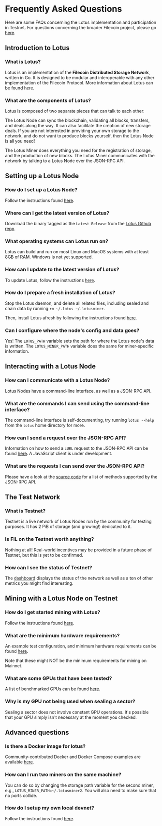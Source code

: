 # Frequently Asked Questions

Here are some FAQs concerning the Lotus implementation and participation in 
Testnet.
For questions concerning the broader Filecoin project, please 
go [here](https://filecoin.io/faqs/).

## Introduction to Lotus

### What is Lotus?

Lotus is an implementation of the **Filecoin Distributed Storage Network**, written in Go. 
It is designed to be modular and interoperable with any other implementation of the Filecoin Protocol.
More information about Lotus can be found [here](https://lotu.sh/).

### What are the components of Lotus?

Lotus is composed of two separate pieces that can talk to each other:

The Lotus Node can sync the blockchain, validating all blocks, transfers, and deals
along the way. It can also facilitate the creation of new storage deals. If you are not 
interested in providing your own storage to the network, and do not want to produce blocks
yourself, then the Lotus Node is all you need!

The Lotus Miner does everything you need for the registration of storage, and the
production of new blocks. The Lotus Miner communicates with the network by talking 
to a Lotus Node over the JSON-RPC API.

## Setting up a Lotus Node

### How do I set up a Lotus Node?

Follow the instructions found [here](https://docs.lotu.sh/en+getting-started).

### Where can I get the latest version of Lotus?

Download the binary tagged as the `Latest Release` from the
 [Lotus Github repo](https://github.com/filecoin-project/lotus/releases).
 
### What operating systems can Lotus run on?

Lotus can build and run on most Linux and MacOS systems with at least 
8GB of RAM. Windows is not yet supported.

### How can I update to the latest version of Lotus?

To update Lotus, follow the instructions [here](https://lotu.sh/en+updating-lotus).

### How do I prepare a fresh installation of Lotus?

Stop the Lotus daemon, and delete all related files, including sealed and chain data by 
running `rm ~/.lotus ~/.lotusminer`.

Then, install Lotus afresh by following the instructions 
found [here](https://docs.lotu.sh/en+getting-started).

### Can I configure where the node's config and data goes?

Yes! The `LOTUS_PATH` variable sets the path for where the Lotus node's data is written.
The `LOTUS_MINER_PATH` variable does the same for miner-specific information.

## Interacting with a Lotus Node

### How can I communicate with a Lotus Node?

Lotus Nodes have a command-line interface, as well as a JSON-RPC API.

### What are the commands I can send using the command-line interface? 

The command-line interface is self-documenting, try running `lotus --help` from the `lotus` home 
directory for more.

### How can I send a request over the JSON-RPC API?

Information on how to send a `cURL` request to the JSON-RPC API can be found
[here](https://lotu.sh/en+api). A JavaScript client is under development.

### What are the requests I can send over the JSON-RPC API?

Please have a look at the 
[source code](https://github.com/filecoin-project/lotus/blob/master/api/api_full.go) 
for a list of methods supported by the JSON-RPC API.
## The Test Network

### What is Testnet?

Testnet is a live network of Lotus Nodes run by the 
community for testing purposes.
 It has 2 PiB of storage (and growing!) dedicated to it.

### Is FIL on the Testnet worth anything?

Nothing at all! Real-world incentives may be provided in a future phase of Testnet, but this is 
yet to be confirmed.

### How can I see the status of Testnet?

The [dashboard](https://stats.testnet.filecoin.io/) displays the status of the network as 
well as a ton
of other metrics you might find interesting.

## Mining with a Lotus Node on Testnet

### How do I get started mining with Lotus?

Follow the instructions found [here](https://lotu.sh/en+mining).

### What are the minimum hardware requirements?

An example test configuration, and minimum hardware requirements can be found 
[here](https://lotu.sh/en+hardware-mining). 

Note that these might NOT be the minimum requirements for mining on Mainnet.

### What are some GPUs that have been tested?

A list of benchmarked GPUs can be found [here](https://lotu.sh/en+hardware-mining#benchmarked-gpus-7393).

### Why is my GPU not being used when sealing a sector?

Sealing a sector does not involve constant GPU operations. It's possible
that your GPU simply isn't necessary at the moment you checked.

## Advanced questions

### Is there a Docker image for lotus?

Community-contributed Docker and Docker Compose examples are available 
[here](https://github.com/filecoin-project/lotus/tree/master/tools/dockers/docker-examples).

### How can I run two miners on the same machine?

You can do so by changing the storage path variable for the second miner, e.g.,
`LOTUS_MINER_PATH=~/.lotusminer2`. You will also need to make sure that no ports collide.

### How do I setup my own local devnet?     

Follow the instructions found [here](https://lotu.sh/en+setup-local-dev-net).
